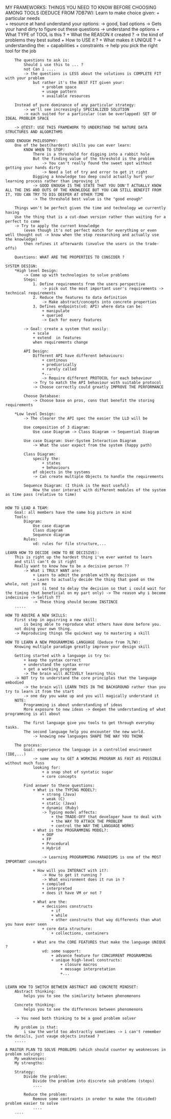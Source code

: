 MY FRAMEWORKS: 
    THINGS YOU NEED TO KNOW BEFORE CHOOSING AMONG TOOLS (DEDUCE FROM 7DB7W): 
        Learn to make choice given:
            + particular needs  
            + resource at hand 
                understand your options: 
                    -> good, bad options 
                    -> Gets your hand dirty to figure out these questions -> understand the options
                        + What TYPE of TOOL is this ?
                        + What the REASON it created ? 
                            -> the kind of problems they best suited 
                        + How to USE it ? 
                        + What makes it UNIQUE ? 
                            -> understanding the: 
                                + capabilities 
                                + constraints 
                                -> help you pick the right tool for the job 

        The questions to ask is: 
            Should i use this to ... ?
            not Can i ....
            -> the questions is LESS about the solutions is COMPLETE FIT with your problem
                but rather it's the BEST FIT given your:
                    + problem space
                    + usage pattern 
                    + available resources 

        Instead of pure dominance of any particular strategy: 
            -> we'll see increasingly SPECIALIZED SOLUTION
            -> each suited for a particular (can be overlapped) SET OF IDEAL PROBLEM SPACE 

        -> @TEST: USE THIS FRAMEWORK TO UNDERSTAND THE NATURE DATA STRUCTURES AND ALGORITHMS 

    GOOD ENOUGH PHILOSOPHY: 
        One of the best(hardest) skills you can ever learn: 
            KNOW WHEN TO STOP: 
                There is a threshold for digging into a rabbit hole 
                But the finding value of the threshold is the problem 
                    -> You can't really found the sweet spot without getting your hands dirty  
                    -> Need a lot of try and error to get it right 
                Digging a knowledge too deep could actually hurt your learning process rather than improving it   
                -> GOOD ENOUGH IS THE STATE THAT YOU DON'T ACTUALLY KNOW ALL THE INS AND OUTS OF THE KNOWLEDGE BUT YOU CAN STILL BENEFIT FROM IT, YOU CAN TRY TO DIG DEEPER AT OTHER TIME  
                -> The threshold best value is the "good enough" 

        Things won't be perfect given the time and technology we currently having 
        Use the thing that is a cut-down version rather than waiting for a perfect to come 
        -> Try to apply the current knowledge 
            (even though it's not perfect match for everything or even well thought out -> know when the stop researching and actually use the knowledge) 
            then refines it afterwards (involve the users in the trade-offs) 

        Questions: WHAT ARE THE PROPERTIES TO CONSIDER ? 

    SYSTEM DESIGN: 
        *High level Design: 
            -> Come up with technologies to solve problems
            Steps: 
                1. Define requirements from the users perspective 
                    -> pick out the most important user's requirements -> technical requirements
                2. Reduce the features to data definition 
                    -> Make abstract/concepts into concrete properties  
                3. Defines endpoints(vd: API) where data can be: 
                    + manipulate 
                    + queried 
                    -> Each for every features 

            -> Goal: create a system that easily:
                + scale 
                + extend  in features 
                when requirements change 

            API Design: 
                Different API have different behaviours: 
                    + continous
                    + prediorically 
                    + rarely called  
                    +...
                    -> Require different PROTOCOL for each behaviour
                -> Try to match the API behaviour with suitable protocol 
                -> Choose correctly could greatly IMPROVE THE PERFORMANCE 

            Choose Database: 
                -> Choose base on pros, cons that benefit the storing requirements 

        *Low level Design:
            -> The clearer the API spec the easier the LLD will be 

            Use composition of 3 diagram: 
                Use case Diagram -> Class Diagram -> Sequential Diagram 

            Use case Diagram: User-System Interaction Diagram 
                -> What the user expect from the system (happy path)

            Class Diagram: 
                specify the:
                    + states
                    + behaviours 
                of objects in the systems
                -> Can create multiple Objects to handle the requirements 

            Sequence Diagram: (I think is the most useful)
                How the user interact with different modules of the system as time pass (relative to time)


    HOW TO LEAD A TEAM: 
        Goal: all members have the same big picture in mind 
        Tools: 
            Diagram:
                Use case diagram
                Class diagram 
                Sequence diagram 
            Rules: 
                vd: rules for file structure,... 

    LEARN HOW TO DECIDE (HOW TO BE DECISIVE): 
        This is right up the hardest thing i've ever wanted to learn  
        and still can't do it right 
        Really want to know how to be a decisive person ?? 
            -> What i TRULY WANT are:
                + Learn to admit the problem with my decision 
                + Learn to actually decide the thing that good on the whole, not just me 
                    (i tend to delay the decision so that i could wait for the timing that beneficial on my part only) -> The reason why i become indecisive -> Selfish TT
                -> These thing should become INSTINCE 
        .....

    HOW TO AQUIRE A NEW SKILLS: 
        First step in aquirring a new skill: 
            is being able to reproduce what others have done before you. 
        not doing your own thing. 
        -> Reproducing things the quickest way to mastering a skill 

    HOW TO LEARN A NEW PROGRAMMING LANGUAGE (Deduce from 7L7W): 
        Knowing multiple paradigm greatly improve your design skill 

        Getting started with a language is try to:
            + keep the syntax correct
            + understand the syntax error 
            + get a working program 
            -> The brain will ACTIVELY learning this 
        -> NOT try to understand the core principles that the language embodied 
            -> the brain will LEARN THIS IN THE BACKGROUND rather than you try to learn it from the start
            -> one day you wake up and you will magically understand it 
        NOTE: 
            Programming is about understanding of ideas
            More exposure to new ideas -> deepen the understanding of what programming is all about 

            The first language give you tools to get through everyday tasks.
            The second language help you encounter the new world. 
                -> knowing new languages SHAPE THE WAY YOU THINK 

        The process: 
            Goal: experience the language in a controlled enviroment (IDE,...)
                -> some way to GET A WORKING PROGRAM AS FAST AS POSSIBLE without much fuss 
                looking for:
                    + a snap shot of syntatic sugar
                    + core concepts 

            Find answer to these questions: 
                + What is the TYPING MODEL?: 
                    + strong (Java)
                    + weak (C)
                    + static (Java)
                    + dynamic (Ruby)
                    -> Typing model affects: 
                        + the TRADE-OFF that developer have to deal with 
                        + the WAY TO ATTACK THE PROBLEM 
                        + control the WAY THE LANGUAGE WORKS 
                + What is the PROGRAMMING MODEL?: 
                    + OOP  
                    + FP 
                    + Procedural 
                    + Hybrid 

                    -> Learning PROGRAMMING PARADIGMS is one of the MOST IMPORTANT concepts 

                + How will you INTERACT with it?: 
                    -> How to get it running ? 
                    -> What environment does it run in ? 
                    + compiled 
                    + interpreted
                    + does it have VM or not ? 

                + What are the:
                    + decisions constructs
                        + if
                        + while 
                        + other constructs that way differents than what you have ever seen 
                    + core data structure: 
                        + collections, containers 

                + What are the CORE FEATURES that make the language UNIQUE ? 
                    vd: some support: 
                        + advance feature for CONCURRENT PROGRAMMING
                        + unique high-level constructs: 
                            + closure macros
                            + message interpretation 
                            +...


    LEARN HOW TO SWITCH BETWEEN ABSTRACT AND CONCRETE MINDSET: 
        Abstract thinking: 
            helps you to see the similarity between phenomenons  

        Concrete thinking: 
            helps you to see the differences between phenomenons  
            
        -> You need both thinking to be a good problem solver 

        My problem is that:     
            i saw the world too abstractly sometimes -> i can't remember the details, just vauge objects instead ? 
        .....

    A MASTER PLAN TO SOLVE PROBLEMS (which should counter my weaknesses in problem solving):
        My weaknesses: 
        My strengths: 

        Strategy: 
            Divide the problem: 
                Divide the problem into discrete sub problems (steps)
                ....
                
            Reduce the problem: 
                Remove some contraints in oreder to make the (divided) problem easier to solve 
                ....
        ....
